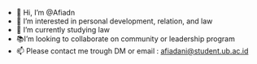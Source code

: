 - 👋 Hi, I’m @Afiadn
- 👀 I’m interested in personal development, relation, and law
- 🌱 I’m currently studying law
- 📚I’m looking to collaborate on community or leadership program
- 📫 Please contact me trough DM or email : afiadani@student.ub.ac.id

<!---
Afiadn/Afiadn is a ✨ special ✨ repository because its `README.md` (this file) appears on your GitHub profile.
You can click the Preview link to take a look at your changes.
--->
